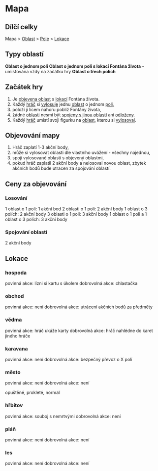 # Mapa

## Dílčí celky

Mapa > [Oblast](https://github.com/pilniczek/the-psychopaths-land/blob/master/CZ/Rejst%C5%99%C3%ADk/README.md#oblast) > [Pole](https://github.com/pilniczek/the-psychopaths-land/blob/master/CZ/Rejst%C5%99%C3%ADk/README.md#pole) > [Lokace](https://github.com/pilniczek/the-psychopaths-land/blob/master/CZ/Rejst%C5%99%C3%ADk/README.md#lokace)

## Typy oblastí

**Oblast o jednom poli**
**Oblast o jednom poli s lokací Fontána života** - umisťována vždy na začátku hry
**Oblast o třech polích** 

## Začátek hry

1. Je [objevena oblast](https://github.com/pilniczek/the-psychopaths-land/tree/master/CZ/Rejst%C5%99%C3%ADk#objeven%C3%A1-oblast) s [lokací](https://github.com/pilniczek/the-psychopaths-land/tree/master/CZ/Rejst%C5%99%C3%ADk#lokace) Fontána života.
2. Každý [hráč](https://github.com/pilniczek/the-psychopaths-land/tree/master/CZ/Rejst%C5%99%C3%ADk#hráč) si [vylosuje](https://github.com/pilniczek/the-psychopaths-land/tree/master/CZ/Rejst%C5%99%C3%ADk#losování) jednu [oblast](https://github.com/pilniczek/the-psychopaths-land/tree/master/CZ/Rejst%C5%99%C3%ADk#oblast) o jednom [poli](https://github.com/pilniczek/the-psychopaths-land/tree/master/CZ/Rejst%C5%99%C3%ADk#pole),
3. položí ji lícem nahoru poblíž Fontány života,
4. žádné [oblasti](https://github.com/pilniczek/the-psychopaths-land/tree/master/CZ/Rejst%C5%99%C3%ADk#oblast) nesmí být [spojeny s jinou oblastí](https://github.com/pilniczek/the-psychopaths-land/tree/master/CZ/Rejst%C5%99%C3%ADk#spojení-oblastí) ani [odloženy](https://github.com/pilniczek/the-psychopaths-land/tree/master/CZ/Rejst%C5%99%C3%ADk#odložená-oblast).
5. Každý [hráč](https://github.com/pilniczek/the-psychopaths-land/tree/master/CZ/Rejst%C5%99%C3%ADk#hráč) umístí svoji figurku na [oblast](https://github.com/pilniczek/the-psychopaths-land/tree/master/CZ/Rejst%C5%99%C3%ADk#oblast), kterou si [vylosoval](https://github.com/pilniczek/the-psychopaths-land/tree/master/CZ/Rejst%C5%99%C3%ADk#losování).

## Objevování mapy

1. Hráč zaplatí 1-3 akční body,
2. může si vylosovat oblasti dle vlastního uvážení - všechny najednou,
3. spojí vylosované oblasti s objevený oblastmi,
4. pokud hráč zaplatil 2 akční body a nelosoval novou oblast, zbytek akčních bodů bude utracen za spojování oblastí.

## Ceny za objevování

### Losování

1 oblast o 1 poli: 1 akční bod
2 oblasti o 1 poli: 2 akční body
1 oblast o 3 polích: 2 akční body
3 oblasti o 1 poli: 3 akční body
1 oblast o 1 poli a 1 oblast o 3 polích: 3 akční body

### Spojování oblastí

2 akční body

## Lokace

### hospoda

povinná akce: lízni si kartu s úkolem
dobrovolná akce: chlastačka

### obchod

povinná akce: není
dobrovolná akce: utrácení akčních bodů za předměty

### vědma

povinná akce: hráč ukáže karty
dobrovolná akce: hráč nahlédne do karet jiného hráče

### karavana

povinná akce: není
dobrovolná akce: bezpečný převoz o X polí

### město

povinná akce: není
dobrovolná akce: není

opuštěné, prokleté, normal

### hřbitov

povinná akce: souboj s nemrtvými
dobrovolná akce: není

### pláň

povinná akce: není
dobrovolná akce: není

### les

povinná akce: není
dobrovolná akce: není

